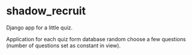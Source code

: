# shadow_recruit
Django app for a little quiz.

Application for each quiz form database random choose a few questions (number of questions set as
constant in view).

